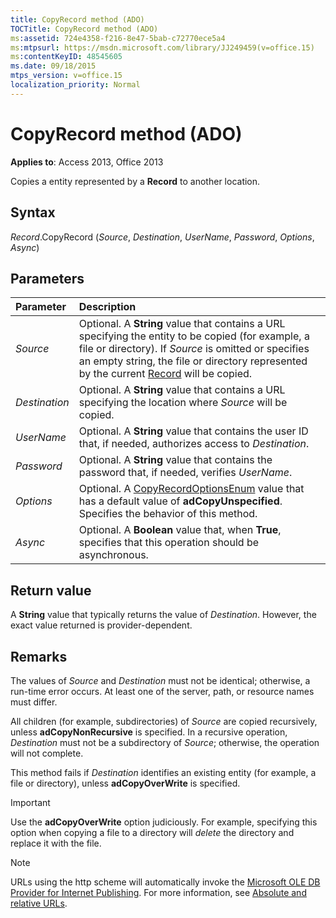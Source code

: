 ```yaml
---
title: CopyRecord method (ADO)
TOCTitle: CopyRecord method (ADO)
ms:assetid: 724e4358-f216-8e47-5bab-c72770ece5a4
ms:mtpsurl: https://msdn.microsoft.com/library/JJ249459(v=office.15)
ms:contentKeyID: 48545605
ms.date: 09/18/2015
mtps_version: v=office.15
localization_priority: Normal
---
```


# CopyRecord method (ADO)

**Applies to**: Access 2013, Office 2013

Copies a entity represented by a **Record** to another location.

## Syntax

*Record*.CopyRecord (*Source*, *Destination*, *UserName*, *Password*, *Options*, *Async*)

## Parameters

|Parameter|Description|
|:--------|:----------|
|*Source* |Optional. A **String** value that contains a URL specifying the entity to be copied (for example, a file or directory). If *Source* is omitted or specifies an empty string, the file or directory represented by the current [Record](record-object-ado.md) will be copied.|
|*Destination* |Optional. A **String** value that contains a URL specifying the location where *Source* will be copied.|
|*UserName* |Optional. A **String** value that contains the user ID that, if needed, authorizes access to *Destination*.|
|*Password* |Optional. A **String** value that contains the password that, if needed, verifies *UserName*.|
|*Options* |Optional. A [CopyRecordOptionsEnum](copyrecordoptionsenum.md) value that has a default value of **adCopyUnspecified**. Specifies the behavior of this method.|
|*Async* |Optional. A **Boolean** value that, when **True**, specifies that this operation should be asynchronous.|

## Return value

A **String** value that typically returns the value of *Destination*. However, the exact value returned is provider-dependent.

## Remarks

The values of *Source* and *Destination* must not be identical; otherwise, a run-time error occurs. At least one of the server, path, or resource names must differ.

All children (for example, subdirectories) of *Source* are copied recursively, unless **adCopyNonRecursive** is specified. In a recursive operation, *Destination* must not be a subdirectory of *Source*; otherwise, the operation will not complete.

This method fails if *Destination* identifies an existing entity (for example, a file or directory), unless **adCopyOverWrite** is specified.

> [!IMPORTANT]
> Use the **adCopyOverWrite** option judiciously. For example, specifying this option when copying a file to a directory will *delete* the directory and replace it with the file.


> [!NOTE]
> URLs using the http scheme will automatically invoke the [Microsoft OLE DB Provider for Internet Publishing](microsoft-ole-db-provider-for-internet-publishing.md). For more information, see [Absolute and relative URLs](absolute-and-relative-urls.md).


